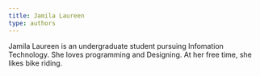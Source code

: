 ```yaml
---
title: Jamila Laureen
type: authors
---
```

Jamila Laureen is an undergraduate student pursuing Infomation Technology. She loves programming and Designing. At her free time, she likes bike riding.

